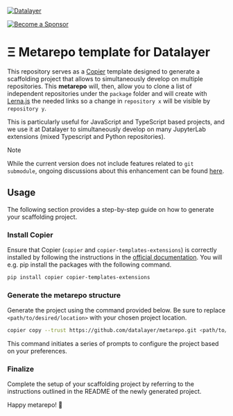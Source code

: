 [![Datalayer](https://assets.datalayer.tech/datalayer-25.svg)](https://datalayer.io)

[![Become a Sponsor](https://img.shields.io/static/v1?label=Become%20a%20Sponsor&message=%E2%9D%A4&logo=GitHub&style=flat&color=1ABC9C)](https://github.com/sponsors/datalayer)

# Ξ Metarepo template for Datalayer

This repository serves as a [Copier](https://copier.readthedocs.io/en/stable/) template designed to generate a scaffolding project that allows to simultaneously develop on multiple repositories. This **metarepo** will, then, allow you to clone a list of independent repositories under the `package` folder and will create with [Lerna.js](https://lerna.js.org) the needed links so a change in `repository x` will be visible by `repository y`.

This is particularly useful for JavaScript and TypeScript based projects, and we use it at Datalayer to simultaneously develop on many JupyterLab extensions (mixed Typescript and Python repositories).

> [!NOTE]  
> While the current version does not include features related to `git submodule`, ongoing discussions about this enhancement can be found [here](https://github.com/datalayer/metarepo/issues/2).

## Usage

The following section provides a step-by-step guide on how to generate your scaffolding project.

### Install Copier

Ensure that Copier (`copier` and `copier-templates-extensions`) is correctly installed by following the instructions in the [official documentation](https://copier.readthedocs.io/en/stable/#installation). You will e.g. pip install the packages with the following command.

```bash
pip install copier copier-templates-extensions
```

### Generate the metarepo structure

Generate the project using the command provided below. Be sure to replace `<path/to/desired/location>` with your chosen project location.

```bash
copier copy --trust https://github.com/datalayer/metarepo.git <path/to/desired/location>
```

This command initiates a series of prompts to configure the project based on your preferences.

### Finalize

Complete the setup of your scaffolding project by referring to the instructions outlined in the README of the newly generated project.

Happy metarepo! 🚀